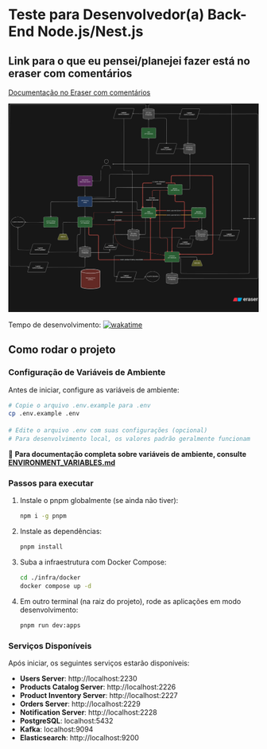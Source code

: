 # Teste para Desenvolvedor(a) Back-End Node.js/Nest.js

## Link para o que eu pensei/planejei fazer está no eraser com comentários

[Documentação no Eraser com comentários](https://app.eraser.io/workspace/bq62lo9hU9W9Rk7hD9Ls?origin=share)

![O que eu planejei](o-que-eu-planejei-para-fazer.png)

Tempo de desenvolvimento: [![wakatime](https://wakatime.com/badge/user/9ea7b7c5-e5b7-4c24-aa4e-ca4bef7484b7/project/927f8b31-2c0b-42c4-823a-9e977ee41bc5.svg)](https://wakatime.com/badge/user/9ea7b7c5-e5b7-4c24-aa4e-ca4bef7484b7/project/927f8b31-2c0b-42c4-823a-9e977ee41bc5)

## Como rodar o projeto

### Configuração de Variáveis de Ambiente

Antes de iniciar, configure as variáveis de ambiente:

```bash
# Copie o arquivo .env.example para .env
cp .env.example .env

# Edite o arquivo .env com suas configurações (opcional)
# Para desenvolvimento local, os valores padrão geralmente funcionam
```

📖 **Para documentação completa sobre variáveis de ambiente, consulte [ENVIRONMENT_VARIABLES.md](./ENVIRONMENT_VARIABLES.md)**

### Passos para executar

1. Instale o pnpm globalmente (se ainda não tiver):

   ```bash
   npm i -g pnpm
   ```

2. Instale as dependências:

   ```bash
   pnpm install
   ```

3. Suba a infraestrutura com Docker Compose:

   ```bash
   cd ./infra/docker
   docker compose up -d
   ```

4. Em outro terminal (na raiz do projeto), rode as aplicações em modo desenvolvimento:

   ```bash
   pnpm run dev:apps
   ```

### Serviços Disponíveis

Após iniciar, os seguintes serviços estarão disponíveis:

- **Users Server**: http://localhost:2230
- **Products Catalog Server**: http://localhost:2226
- **Product Inventory Server**: http://localhost:2227
- **Orders Server**: http://localhost:2229
- **Notification Server**: http://localhost:2228
- **PostgreSQL**: localhost:5432
- **Kafka**: localhost:9094
- **Elasticsearch**: http://localhost:9200
